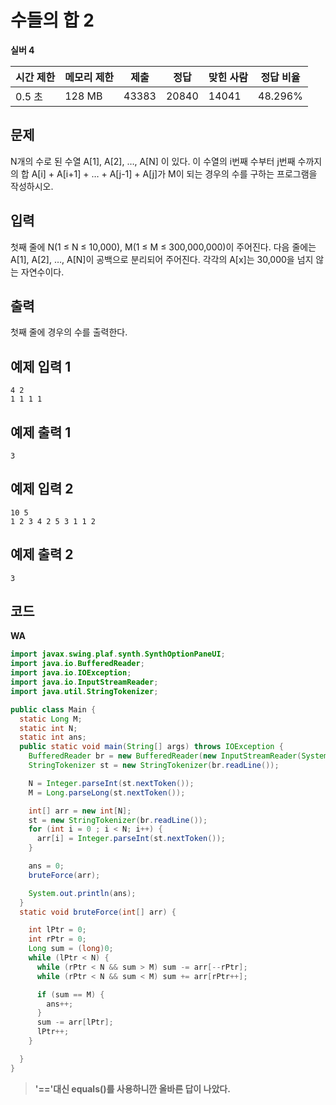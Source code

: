 # 수들의 합 2

**실버 4**

|시간 제한|	메모리 제한|	제출|	정답	|맞힌 사람|	정답 비율|
|---|---|---|---|---|---|
|0.5 초|	128 MB|	43383	|20840|	14041|	48.296%|

## 문제 

N개의 수로 된 수열 A[1], A[2], …, A[N] 이 있다. 이 수열의 i번째 수부터 j번째 수까지의 합 A[i] + A[i+1] + … + A[j-1] + A[j]가 M이 되는 경우의 수를 구하는 프로그램을 작성하시오.

## 입력 

첫째 줄에 N(1 ≤ N ≤ 10,000), M(1 ≤ M ≤ 300,000,000)이 주어진다. 다음 줄에는 A[1], A[2], …, A[N]이 공백으로 분리되어 주어진다. 각각의 A[x]는 30,000을 넘지 않는 자연수이다.

## 출력 

첫째 줄에 경우의 수를 출력한다.

## 예제 입력 1

```
4 2
1 1 1 1
```

## 예제 출력 1

```
3
```

## 예제 입력 2

```
10 5
1 2 3 4 2 5 3 1 1 2
```

## 예제 출력 2

```
3
```

## 코드 

**WA**

```java
import javax.swing.plaf.synth.SynthOptionPaneUI;
import java.io.BufferedReader;
import java.io.IOException;
import java.io.InputStreamReader;
import java.util.StringTokenizer;

public class Main {
  static Long M;
  static int N;
  static int ans;
  public static void main(String[] args) throws IOException {
    BufferedReader br = new BufferedReader(new InputStreamReader(System.in));
    StringTokenizer st = new StringTokenizer(br.readLine());

    N = Integer.parseInt(st.nextToken());
    M = Long.parseLong(st.nextToken());

    int[] arr = new int[N];
    st = new StringTokenizer(br.readLine());
    for (int i = 0 ; i < N; i++) {
      arr[i] = Integer.parseInt(st.nextToken());
    }

    ans = 0;
    bruteForce(arr);

    System.out.println(ans);
  }
  static void bruteForce(int[] arr) {

    int lPtr = 0;
    int rPtr = 0;
    Long sum = (long)0;
    while (lPtr < N) {
      while (rPtr < N && sum > M) sum -= arr[--rPtr];
      while (rPtr < N && sum < M) sum += arr[rPtr++];

      if (sum == M) {
        ans++;
      }
      sum -= arr[lPtr];
      lPtr++;
    }

  }
}
```

> **'=='대신 equals()를 사용하니깐 올바른 답이 나았다.**

